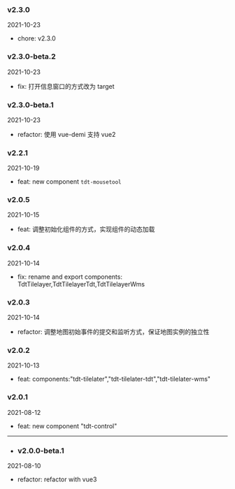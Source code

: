 ### v2.3.0

2021-10-23

- chore: v2.3.0

### v2.3.0-beta.2

2021-10-23

- fix: 打开信息窗口的方式改为 target

### v2.3.0-beta.1

2021-10-23

- refactor: 使用 vue-demi 支持 vue2

### v2.2.1

2021-10-19

- feat: new component `tdt-mousetool`

### v2.0.5

2021-10-15

- feat: 调整初始化组件的方式，实现组件的动态加载

### v2.0.4

2021-10-14

- fix: rename and export components: TdtTilelayer,TdtTilelayerTdt,TdtTilelayerWms

### v2.0.3

2021-10-14

- refactor: 调整地图初始事件的提交和监听方式，保证地图实例的独立性

### v2.0.2

2021-10-13

- feat: components:"tdt-tilelater","tdt-tilelater-tdt","tdt-tilelater-wms"

### v2.0.1

2021-08-12

- feat: new component "tdt-control"

---

- ### v2.0.0-beta.1

2021-08-10

- refactor: refactor with vue3

